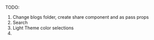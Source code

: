 TODO:

1. Change blogs folder, create share component and as pass props
2. Search
3. Light Theme color selections
4.
